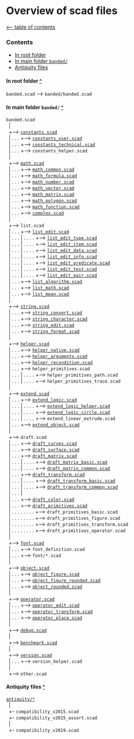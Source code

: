 Overview of scad files
======================

[<-- table of contents](contents.md)

### Contents
[contents]: #contents "Up to Contents"
- [In root folder](#in-root-folder-)
- [In main folder `banded/`](#in-main-folder-banded-)
- [Antiquity files](#antiquity-files-)


#### In root folder [^][contents]
`banded.scad` --> `banded/banded.scad`  

#### In main folder `banded/` [^][contents]
`banded.scad`  
` `|  
` `+--> [`constants.scad`](constants.md "Define some constants")  
` `| . . . +--> [`constants_user.scad`](constants.md#customizable-constants- "Customizable constants")  
` `| . . . +--> [`constants_technical.scad`](constants.md#technical-constants- "Technical constants")  
` `| . . . +--> `constants_helper.scad`  
` `|  
` `+--> [`math.scad`](math.md "Math functions")  
` `| . . . +--> [`math_common.scad`](math.md#more-math-functions- "Various common math functions")  
` `| . . . +--> [`math_formula.scad`](math.md#formula-functions- "Formula functions")  
` `| . . . +--> [`math_number.scad`](math.md#number-functions- "Number functions")  
` `| . . . +--> [`math_vector.scad`](math_vector.md "Vector operations")  
` `| . . . +--> [`math_matrix.scad`](math_matrix.md "Matrix operations")  
` `| . . . +--> [`math_polygon.scad`](math_polygon.md "Polygones and lines operations")  
` `| . . . +--> [`math_function.scad`](math_function.md "Algorithm with function literals")  
` `| . . . +--> [`complex.scad`](math_complex.md "Working with complex numbers")  
` `|  
` `+--> `list.scad`  
` `| . . . +--> [`list_edit.scad`](list.md "Editing lists")  
` `| . . . | . . . . +--> [`list_edit_type.scad`](list.md#different-type-of-data- "Type-dependent access to the content of lists")  
` `| . . . | . . . . +--> [`list_edit_item.scad`](list.md#edit-list-independent-from-the-data- "Edit list independent from the data")  
` `| . . . | . . . . +--> [`list_edit_data.scad`](list.md#edit-list-with-use-of-data-depend-on-type- "Edit list with use of data, type-dependent")  
` `| . . . | . . . . +--> [`list_edit_info.scad`](list.md#get-data-from-list- "Get data from list with use of data, type-dependent")  
` `| . . . | . . . . +--> [`list_edit_predicate.scad`](list.md#edit-list-use-function-literal-on-data- "Edit list, use function literal on data")  
` `| . . . | . . . . +--> [`list_edit_test.scad`](list.md##test-entries-of-lists- "Test entries of lists")  
` `| . . . | . . . . +--> [`list_edit_pair.scad`](list.md#pair-functions- "Pair functions - key-value-pair")  
` `| . . . +--> [`list_algorithm.scad`](list_math.md#algorithm-on-lists- "Algorithm on lists")  
` `| . . . +--> [`list_math.scad`](list.md#math-operation-on_each-list-element- "Math operation on each list element")  
` `| . . . +--> [`list_mean.scad`](list_mean.md "Calculating mean")  
` `|  
` `+--> [`string.scad`](string.md "Functions for edit and convert strings")  
` `| . . . +--> [`string_convert.scad`](string.md#convert-strings- "Convert strings")  
` `| . . . +--> [`string_character.scad`](string.md#convert-and-test-letter-in-strings- "Convert and test letter in strings")  
` `| . . . +--> [`string_edit.scad`](string.md#edit-letter-in-strings- "Edit letter in strings")  
` `| . . . +--> [`string_format.scad`](string.md#format-strings- "Format strings")  
` `|  
` `+--> [`helper.scad`](helper.md "Helper functions")  
` `| . . . +--> [`helper_native.scad`](helper.md#native-helper-functions- "Contains various helper functions")  
` `| . . . +--> [`helper_arguments.scad`](helper.md#helper.md#configure-arguments- "Recondition arguments of functions and modules")  
` `| . . . +--> [`helper_recondition.scad`](helper.md#helper.md#recondition-arguments-of-functions- "Configure arguments from functions or modules to expand further control options")  
` `| . . . +--> `helper_primitives.scad`  
` `| . . . | . . . . +--> `helper_primitives_path.scad`  
` `| . . . | . . . . +--> `helper_primitives_trace.scad`  
` `|  
` `+--> [`extend.scad`](extend.md "Control the level of detail of a mesh")  
` `| . . . +--> [`extend_logic.scad`](extend.md#functions-)  
` `| . . . | . . . . +--> [`extend_logic_helper.scad`](extend.md#convert-values- "Helper functions: convert values, and for internal use")  
` `| . . . | . . . . +--> [`extend_logic_circle.scad`](extend.md#get-fragments-of-a-circle- "Get fragments of a circle")  
` `| . . . | . . . . +--> `extend_linear_extrude.scad`  
` `| . . . +--> [`extend_object.scad`](extend.md#defined-modules-)  
` `|  
` `+--> `draft.scad`  
` `| . . . +--> [`draft_curves.scad`](draft_curves.md "Creates curves in a point list")  
` `| . . . +--> [`draft_surface.scad`](draft_surface.md "Creates surfaces as data list")  
` `| . . . +--> [`draft_matrix.scad`](draft_matrix.md "Generate matrices for affine transformation")  
` `| . . . | . . . . +--> [`draft_matrix_basic.scad`](draft_matrix.md#basic-multmatrix-functions- "Generate matrix like OpenSCAD buildin affine transformation")  
` `| . . . | . . . . +--> [`draft_matrix_common.scad`](draft_matrix.md#more-multmatrix-functions- "Generate matrix for more affine transformations")  
` `| . . . +--> [`draft_transform.scad`](draft_transform.md "Transform functions on point lists for affine transformations")  
` `| . . . | . . . . +--> [`draft_transform_basic.scad`](draft_transform.md#basic-multmatrix-functions- "OpenSCAD buildin transformation on point lists")  
` `| . . . | . . . . +--> [`draft_transform_common.scad`](draft_transform.md#more-multmatrix-functions- "More functions for affine transformations on point lists")  
` `| . . . |  
` `| . . . +--> [`draft_color.scad`](color.md "Convert colors")  
` `| . . . +--> [`draft_primitives.scad`](draft_primitives.md "Create and edit OpenSCAD primitives in data lists")  
` `| . . . . . . . . +--> `draft_primitives_basic.scad`  
` `| . . . . . . . . +--> `draft_primitives_figure.scad`  
` `| . . . . . . . . +--> `draft_primitives_transform.scad`  
` `| . . . . . . . . +--> `draft_primitives_operator.scad`  
` `|  
` `+--> [`font.scad`](draft_primitives.md#text-)  
` `| . . . +--> `font_definition.scad`  
` `| . . . +--> `font/*.scad`  
` `|  
` `+--> [`object.scad`](object.md "Configurable objects")  
` `| . . . +--> [`object_figure.scad`](object.md#figures- "Modules to create configurable objects")  
` `| . . . +--> [`object_figure_rounded.scad`](object.md#figures-with-chamfered-edges- "Configurable objects with chamfered edges")  
` `| . . . +--> [`object_rounded.scad`](object.md#rounded-edges- "Figures to create rounded edges")  
` `|  
` `+--> [`operator.scad`](operator.md "Transform and edit objects")  
` `| . . . +--> [`operator_edit.scad`](operator.md#edit-and-test-objects- "Various operator to edit and test objects")  
` `| . . . +--> [`operator_transform.scad`](operator.md#transform-operator- "Transform operator for affine transformations")  
` `| . . . +--> [`operator_place.scad`](operator.md#place-objects- "Modules which place objects in specific position")  
` `|  
` `+--> [`debug.scad`](debug.md "Debug modules - make parts and points seeable")  
` `|  
` `+--> [`benchmark.scad`](debug.md#benchmark-function- "Benchmark for functions to measure speed")  
` `|  
` `+--> [`version.scad`](version.md "Functions and modules to manage versioning")  
` `| . . . +--> `version_helper.scad`  
` `|  
` `+--> `other.scad`  

#### Antiquity files [^][contents]
[`antiquity/*`](antiquity.md)  
` `|  
` `+- `compatibility_v2015.scad`  
` `+- `compatibility_v2015_assert.scad`  
` `|  
` `+- `compatibility_v2019.scad`  

